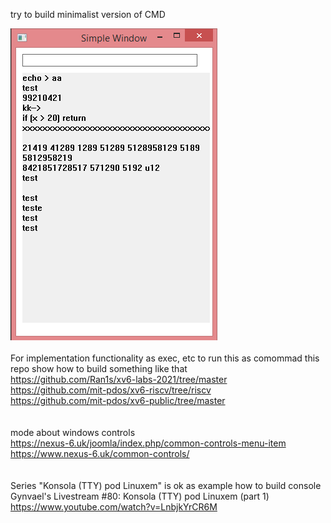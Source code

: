 try to build minimalist version of CMD

![dump](https://raw.githubusercontent.com/KarolDuracz/scratchpad/main/Win32/win32_cmd_version/minimalist_cmd.png)
<br /><br />
For implementation functionality as exec, etc to run this as comommad this repo show how to build something like that<br />
https://github.com/Ran1s/xv6-labs-2021/tree/master<br />
https://github.com/mit-pdos/xv6-riscv/tree/riscv<br />
https://github.com/mit-pdos/xv6-public/tree/master<br />
<br /><br />
mode about windows controls <br />
https://nexus-6.uk/joomla/index.php/common-controls-menu-item<br />
https://www.nexus-6.uk/common-controls/ <br />
<br /><br />
Series "Konsola (TTY) pod Linuxem" is ok as example how to build console
Gynvael's Livestream #80: Konsola (TTY) pod Linuxem (part 1)
https://www.youtube.com/watch?v=LnbjkYrCR6M

